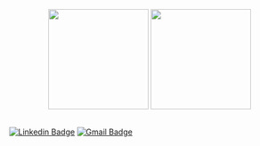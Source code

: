 <div align="center">
    <img height="180em" src="https://github-readme-stats.vercel.app/api/top-langs/?username=uilian-comim&layout=compact&langs_count=7&theme=dark"/>
    <img height="180em" src="https://github-readme-stats.vercel.app/api?username=uilian-comim&theme=radical&show_icons=true&rank_icon=github" />
</div>

##

[![Linkedin Badge](https://img.shields.io/badge/-LinkedIn-blue?style=flat-square&logo=Linkedin&logoColor=white&link=https://www.linkedin.com/in/ucomim/)](https://www.linkedin.com/in/ucomim/)
[![Gmail Badge](https://img.shields.io/badge/-Gmail-c14438?style=flat-square&logo=Gmail&logoColor=white&link=mailto:ucomim@gmail.com)](mailto:ucomim@gmail.com)
